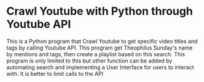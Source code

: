 # Crawl Youtube with Python through Youtube API

This is a Python program that Crawl Youtube to get specific video titles and tags by calling Youtube API. This program get Theophilus Sunday's name by mentions and tags, then create a playlist based on this search. This program is only limited to this but other function can be added by automating search and implementing a User Interface for users to interact with. It is better to limit calls to the API
